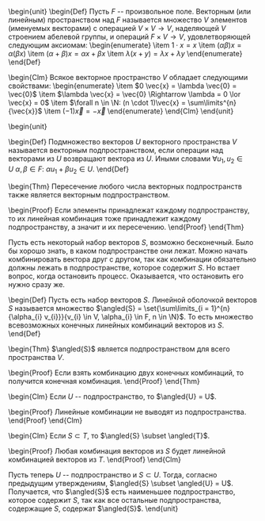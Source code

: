 \begin{unit}
\begin{Def}
Пусть $F$ -- произвольное поле. Векторным (или линейным) пространством над $F$ называется множество $V$
элементов (именуемых векторами) с операцией $V \times V \rightarrow V$, наделяющей $V$ строением абелевой
группы, и операций $F \times V \rightarrow V$, удовлетворяющей следующим аксиомам:
\begin{enumerate}
\item $1 \cdot x = x$
\item $(\alpha \beta) x = \alpha (\beta x)$
\item $(\alpha + \beta) x = \alpha x + \beta x$
\item $\lambda (x + y) = \lambda x + \lambda y$
\end{enumerate}
\end{Def}

\begin{Clm}
Всякое векторное пространство $V$ обладает следующими свойствами:
\begin{enumerate}
\item $0 \vec{x} = \lambda \vec{0} = \vec{0}$
\item $\lambda \vec{x} = \vec{0} \Rightarrow \lambda = 0 \lor \vec{x} = 0$
\item $\forall n \in \N: (n \cdot 1)\vec{x} = \sum\limits^{n}{\vec{x}}$
\item $(-1)\vec{x} = -\vec{x}$
\end{enumerate}
\end{Clm}
\end{unit}

\begin{unit}

\begin{Def}
Подмножество векторов $U$ векторного пространства $V$ называется векторным подпространством, если операции над
векторами из $U$ возвращают вектора из $U$. Иными словами $\forall u_{1}, u_{2} \in U\ \alpha, \beta \in F:\ 
\alpha u_{1} + \beta u_{2} \in U$.
\end{Def}

\begin{Thm}
Пересечение любого числа векторных подпространств также является векторным подпространством.

\begin{Proof}
Если элементы принадлежат каждому подпространству, то их линейная комбинация тоже принадлежит каждому
подпространству, а значит и их пересечению.
\end{Proof}
\end{Thm}

Пусть есть некоторый набор векторов $S$, возможно бесконечный. Было бы хорошо знать, в каком подпространстве
они лежат. Можно начать комбинировать вектора друг с другом, так как комбинации обязательно должны лежать в
подпространстве, которое содержит $S$. Но встает вопрос, когда остановить процесс. Оказывается, что остановить
его нужно сразу же.

\begin{Def}
Пусть есть набор векторов $S$. Линейной оболочкой векторов $S$ называется множество
$\angled{S} = \set{\sum\limits_{i = 1}^{n}{\alpha_{i} v_{i}}}{v_{i} \in V, \alpha_{i} \in F, n \in \N}$. То есть
множество всевозможных конечных линейных комбинаций векторов из $S$.
\end{Def}

\begin{Thm}
$\angled{S}$ является подпространством для всего пространства $V$.

\begin{Proof}
Если взять комбинацию двух конечных комбинаций, то получится конечная комбинация.
\end{Proof}
\end{Thm}


\begin{Clm}
Если $U$ -- подпространство, то $\angled{U} = U$.

\begin{Proof}
Линейные комбинации не выводят из подпространства.
\end{Proof}
\end{Clm}

\begin{Clm}
Если $S \subset T$, то $\angled{S} \subset \angled{T}$.

\begin{Proof}
Любая комбинация векторов из $S$ будет линейной комбинацией векторов из $T$.
\end{Proof}
\end{Clm}

Пусть теперь $U$ -- подпространство и $S \subset U$. Тогда, согласно предыдущим утверждениям,
$\angled{S} \subset \angled{U} = U$.
Получается, что $\angled{S}$ есть наименьшее подпространство, которое содержит $S$, так как все остальные
подпространства, содержащие $S$, содержат $\angled{S}$.
\end{unit}
